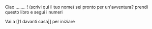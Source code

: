 Ciao ........ ! (scrivi qui il tuo nome)
sei pronto per un'avventura?
prendi questo libro e segui i numeri

Vai a [[1 davanti casa]] per iniziare

